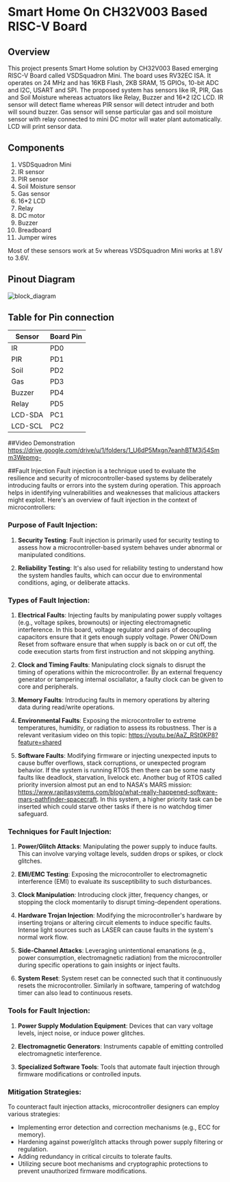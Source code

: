 # Smart Home On CH32V003 Based RISC-V Board
## Overview
This project presents Smart Home solution by CH32V003 Based emerging RISC-V Board called VSDSquadron Mini. The board uses RV32EC ISA. It operates on 24 MHz and has 16KB Flash, 2KB SRAM, 15 GPIOs, 10-bit ADC and I2C, USART and SPI. The proposed system has sensors like IR, PIR, Gas and Soil Moisture whereas actuators like Relay, Buzzer and 16*2 I2C LCD. IR sensor will detect flame whereas PIR sensor will detect intruder and both will sound buzzer. Gas sensor will sense particular gas and soil moisture sensor with relay connected to mini DC motor will water plant automatically. LCD will print sensor data.

## Components
1. VSDSquadron Mini
2. IR sensor
3. PIR sensor
4. Soil Moisture sensor
5. Gas sensor
6. 16*2 LCD
7. Relay
8. DC motor
9. Buzzer
10. Breadboard
11. Jumper wires

Most of these sensors work at 5v whereas VSDSquadron Mini works at 1.8V to 3.6V.

## Pinout Diagram
![block_diagram](https://github.com/Pragnesh-Papaniya/vsdsquadron-mini-internship/assets/143833682/ac790370-6152-4979-8376-ca6498d97d08)

## Table for Pin connection
| Sensor        | Board Pin     |
| ------------- | ------------- |
| IR            | PD0           |
| PIR           | PD1           |
| Soil          | PD2           |
| Gas           | PD3           |
| Buzzer        | PD4           |
| Relay         | PD5           |
| LCD-SDA       | PC1           |
| LCD-SCL       | PC2           |

##Video Demonstration
https://drive.google.com/drive/u/1/folders/1_U6dP5Mxgn7eanhBTM3j54Smm3Wepmg-

##Fault Injection
Fault injection is a technique used to evaluate the resilience and security of microcontroller-based systems by deliberately introducing faults or errors into the system during operation. This approach helps in identifying vulnerabilities and weaknesses that malicious attackers might exploit. Here's an overview of fault injection in the context of microcontrollers:

### Purpose of Fault Injection:
1. **Security Testing**: Fault injection is primarily used for security testing to assess how a microcontroller-based system behaves under abnormal or manipulated conditions.
  
2. **Reliability Testing**: It's also used for reliability testing to understand how the system handles faults, which can occur due to environmental conditions, aging, or deliberate attacks.

### Types of Fault Injection:
1. **Electrical Faults**: Injecting faults by manipulating power supply voltages (e.g., voltage spikes, brownouts) or injecting electromagnetic interference. In this board, voltage regulator and pairs of decoupling capacitors ensure that it gets enough supply voltage. Power ON/Down Reset from software ensure that when supply is back on or cut off, the code execution starts from first instruction and not skipping anything.

2. **Clock and Timing Faults**: Manipulating clock signals to disrupt the timing of operations within the microcontroller. By an external frequency generator or tampering internal osciallator, a faulty clock can be given to core and peripherals.

3. **Memory Faults**: Introducing faults in memory operations by altering data during read/write operations.

4. **Environmental Faults**: Exposing the microcontroller to extreme temperatures, humidity, or radiation to assess its robustness. Ther is a relevant veritasium video on this topic: https://youtu.be/AaZ_RSt0KP8?feature=shared

5. **Software Faults**: Modifying firmware or injecting unexpected inputs to cause buffer overflows, stack corruptions, or unexpected program behavior. If the system is running RTOS then there can be some nasty faults like deadlock, starvation, livelock etc. Another bug of RTOS called priority inversion almost put an end to NASA's MARS mission: https://www.rapitasystems.com/blog/what-really-happened-software-mars-pathfinder-spacecraft. In this system, a higher priority task can be inserted which could starve other tasks if there is no watchdog timer safeguard. 

### Techniques for Fault Injection:
1. **Power/Glitch Attacks**: Manipulating the power supply to induce faults. This can involve varying voltage levels, sudden drops or spikes, or clock glitches.

2. **EMI/EMC Testing**: Exposing the microcontroller to electromagnetic interference (EMI) to evaluate its susceptibility to such disturbances.

3. **Clock Manipulation**: Introducing clock jitter, frequency changes, or stopping the clock momentarily to disrupt timing-dependent operations.

4. **Hardware Trojan Injection**: Modifying the microcontroller's hardware by inserting trojans or altering circuit elements to induce specific faults. Intense light sources such as LASER can cause faults in the system's normal work flow.

5. **Side-Channel Attacks**: Leveraging unintentional emanations (e.g., power consumption, electromagnetic radiation) from the microcontroller during specific operations to gain insights or inject faults.

6. **System Reset**: System reset can be connected such that it continuously resets the microcontroller. Similarly in software, tampering of watchdog timer can also lead to continuous resets.
   
### Tools for Fault Injection:
1. **Power Supply Modulation Equipment**: Devices that can vary voltage levels, inject noise, or induce power glitches.

2. **Electromagnetic Generators**: Instruments capable of emitting controlled electromagnetic interference.

3. **Specialized Software Tools**: Tools that automate fault injection through firmware modifications or controlled inputs.

### Mitigation Strategies:
To counteract fault injection attacks, microcontroller designers can employ various strategies:
- Implementing error detection and correction mechanisms (e.g., ECC for memory).
- Hardening against power/glitch attacks through power supply filtering or regulation.
- Adding redundancy in critical circuits to tolerate faults.
- Utilizing secure boot mechanisms and cryptographic protections to prevent unauthorized firmware modifications.
